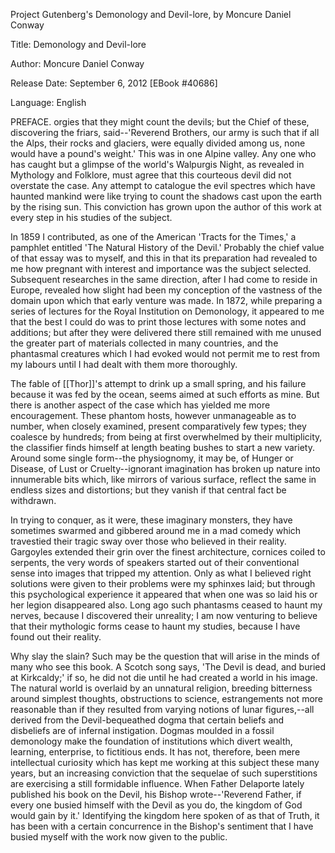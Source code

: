 
Project Gutenberg's Demonology and Devil-lore, by Moncure Daniel Conway

Title: Demonology and Devil-lore

Author: Moncure Daniel Conway

Release Date: September 6, 2012 [EBook #40686]

Language: English


PREFACE.
orgies that they might count the devils; but the Chief of these,
discovering the friars, said--'Reverend Brothers, our army is such
that if all the Alps, their rocks and glaciers, were equally divided
among us, none would have a pound's weight.' This was in one Alpine
valley. Any one who has caught but a glimpse of the world's Walpurgis
Night, as revealed in Mythology and Folklore, must agree that this
courteous devil did not overstate the case. Any attempt to catalogue
the evil spectres which have haunted mankind were like trying to count
the shadows cast upon the earth by the rising sun. This conviction
has grown upon the author of this work at every step in his studies
of the subject.

In 1859 I contributed, as one of the American 'Tracts for the Times,'
a pamphlet entitled 'The Natural History of the Devil.' Probably
the chief value of that essay was to myself, and this in that
its preparation had revealed to me how pregnant with interest and
importance was the subject selected. Subsequent researches in the
same direction, after I had come to reside in Europe, revealed how
slight had been my conception of the vastness of the domain upon which
that early venture was made. In 1872, while preparing a series of
lectures for the Royal Institution on Demonology, it appeared to me
that the best I could do was to print those lectures with some notes
and additions; but after they were delivered there still remained with
me unused the greater part of materials collected in many countries,
and the phantasmal creatures which I had evoked would not permit me
to rest from my labours until I had dealt with them more thoroughly.

The fable of [[Thor]]'s attempt to drink up a small spring, and his
failure because it was fed by the ocean, seems aimed at such efforts
as mine. But there is another aspect of the case which has yielded
me more encouragement. These phantom hosts, however unmanageable as
to number, when closely examined, present comparatively few types;
they coalesce by hundreds; from being at first overwhelmed by their
multiplicity, the classifier finds himself at length beating bushes to
start a new variety. Around some single form--the physiognomy, it may
be, of Hunger or Disease, of Lust or Cruelty--ignorant imagination
has broken up nature into innumerable bits which, like mirrors of
various surface, reflect the same in endless sizes and distortions;
but they vanish if that central fact be withdrawn.

In trying to conquer, as it were, these imaginary monsters, they
have sometimes swarmed and gibbered around me in a mad comedy
which travestied their tragic sway over those who believed in their
reality. Gargoyles extended their grin over the finest architecture,
cornices coiled to serpents, the very words of speakers started out of
their conventional sense into images that tripped my attention. Only
as what I believed right solutions were given to their problems were
my sphinxes laid; but through this psychological experience it appeared
that when one was so laid his or her legion disappeared also. Long ago
such phantasms ceased to haunt my nerves, because I discovered their
unreality; I am now venturing to believe that their mythologic forms
cease to haunt my studies, because I have found out their reality.

Why slay the slain? Such may be the question that will arise in the
minds of many who see this book. A Scotch song says, 'The Devil is
dead, and buried at Kirkcaldy;' if so, he did not die until he had
created a world in his image. The natural world is overlaid by an
unnatural religion, breeding bitterness around simplest thoughts,
obstructions to science, estrangements not more reasonable than if
they resulted from varying notions of lunar figures,--all derived from
the Devil-bequeathed dogma that certain beliefs and disbeliefs are of
infernal instigation. Dogmas moulded in a fossil demonology make the
foundation of institutions which divert wealth, learning, enterprise,
to fictitious ends. It has not, therefore, been mere intellectual
curiosity which has kept me working at this subject these many years,
but an increasing conviction that the sequelae of such superstitions are
exercising a still formidable influence. When Father Delaporte lately
published his book on the Devil, his Bishop wrote--'Reverend Father, if
every one busied himself with the Devil as you do, the kingdom of God
would gain by it.' Identifying the kingdom here spoken of as that of
Truth, it has been with a certain concurrence in the Bishop's sentiment
that I have busied myself with the work now given to the public.






